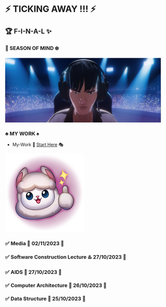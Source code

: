 # :zap: TICKING AWAY !!! :zap:
## :trophy: F-I-N-A-L :sparkles:
### :stars: SEASON OF MIND :snowflake:
![This is picture.](/Images/Inspiration_n_love/GODS.jpg "GODS!!!!!")

### :clubs: MY WORK :spades:
* My-Work :beginner: [Start Here](Art-Work/My_Beginner_work/) :performing_arts:

![This is picture.](/Images/Inspiration_n_love/good.png "YEPPP!!!!!")

### :white_check_mark: Media :pushpin: 02/11/2023 :date:
### :white_check_mark: Software Construction Lecture :hotsprings: 27/10/2023 :date:
### :white_check_mark: AIDS :ghost: 27/10/2023 :date:
### :white_check_mark: Computer Architecture :floppy_disk: 26/10/2023 :date:
### :white_check_mark: Data Structure :open_file_folder: 25/10/2023 :date: